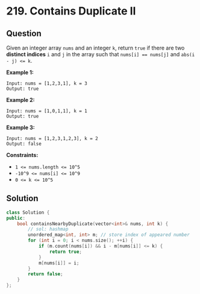 # 219. Contains Duplicate II

## Question

Given an integer array `nums` and an integer `k`, return `true` if there are two **distinct indices** `i` and `j` in the array such that `nums[i] == nums[j]` and `abs(i - j) <= k`.

**Example 1:**

```text
Input: nums = [1,2,3,1], k = 3
Output: true
```

**Example 2:**

```text
Input: nums = [1,0,1,1], k = 1
Output: true
```

**Example 3:**

```text
Input: nums = [1,2,3,1,2,3], k = 2
Output: false
```

**Constraints:**

* `1 <= nums.length <= 10^5`
* `-10^9 <= nums[i] <= 10^9`
* `0 <= k <= 10^5`

## Solution

```cpp
class Solution {
public:
    bool containsNearbyDuplicate(vector<int>& nums, int k) {
        // sol: hashmap
        unordered_map<int, int> m; // store index of appeared number
        for (int i = 0; i < nums.size(); ++i) {
            if (m.count(nums[i]) && i - m[nums[i]] <= k) {
                return true;
            }
            m[nums[i]] = i;
        }
        return false;
    }
};
```

